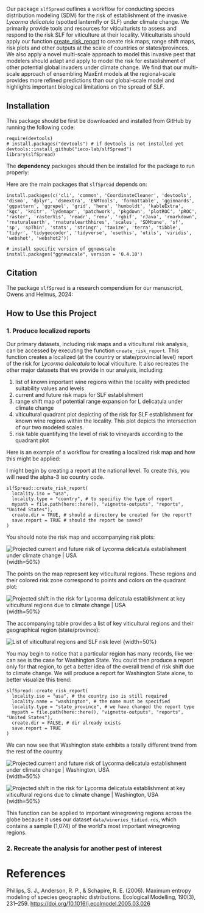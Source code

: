 Our package `slfSpread` outlines a workflow for conducting species distribution modeling (SDM) for the risk of establishment of the invasive *Lycorma delicatula* (spotted lanternfly or SLF) under climate change. We primarily provide tools and resources for viticulturists to assess and respond to the risk SLF for viticulture at their locality. Viticulturists should apply our function [create_risk_report](/ieco-lab/slfSpread/blob/master/R/create_risk_report.R) to create risk maps, range shift maps, risk plots and other outputs at the scale of countries or states/provinces. We also apply a novel multi-scale approach to model this invasive pest that modelers should adapt and apply to model the risk for establishment of other potential global invaders under climate change. We find that our multi-scale approach of ensembling MaxEnt models at the regional-scale provides more refined predictions than our global-scale model and highlights important biological limitations on the spread of SLF.

## Installation

This package should be first be downloaded and installed from GitHub by running the following code:

```
require(devtools)
# install.packages("devtools") # if devtools is not installed yet
devtools::install_github("ieco-lab/slfSpread")
library(slfSpread)
```

The **dependency** packages should then be installed for the package to run properly:

Here are the main packages that `slfSpread` depends on:

```
install.packages(c('cli', 'common', 'CoordinateCleaner', 'devtools', 'dismo', 'dplyr', 'dsmextra', 'ENMTools', 'formattable', 'gginnards', 'ggpattern', 'ggrepel', 'grid', 'here', 'humboldt', 'kableExtra', 'kgc', 'knitr', 'lydemapr', 'patchwork', 'pkgdown', 'plotROC', 'pROC', 'raster', 'rasterVis', 'readr', 'renv', 'rgbif', 'rJava', 'rmarkdown', 'rnaturalearth', 'rnaturalearthhires', 'scales', 'SDMtune', 'sf', 'sp', 'spThin', 'stats', 'stringr', 'taxize', 'terra', 'tibble', 'tidyr', 'tidygeocoder', 'tidyverse', 'usethis', 'utils', 'viridis', 'webshot', 'webshot2'))

# install specific version of ggnewscale
install.packages("ggnewscale", version = '0.4.10')
```

## Citation

The package `slfSpread` is a research compendium for our manuscript, Owens and Helmus, 2024:

<insert citation>

## How to Use this Project

### 1. Produce localized reports 

Our primary datasets, including risk maps and a viticultural risk analysis, can be accessed by executing the function `create_risk_report`. This function creates a localized (at the country or state/provincial level) report of the risk for *Lycorma delicatula* to local viticulture. It also recreates the other major datasets that we provide in our analysis, including:

1. list of known important wine regions within the locality with predicted suitability values and levels
2. current and future risk maps for SLF establishment
3. range shift map of potential range expansion for L delicatula under climate change
4. viticultural quadrant plot depicting of the risk for SLF establishment for known wine regions within the locality. This plot depicts the intersection of our two modeled scales.
5. risk table quantifying the level of risk to vineyards according to the quadrant plot

Here is an example of a workflow for creating a localized risk map and how this might be applied:

I might begin by creating a report at the national level. To create this, you will need the alpha-3 iso country code.

```
slfSpread::create_risk_report(
  locality.iso = "usa",
  locality.type = "country", # to specifiy the type of report
  mypath = file.path(here::here(), "vignette-outputs", "reports", "United States"),
  create.dir = TRUE, # should a directory be created for the report?
  save.report = TRUE # should the report be saved?
)
```

You should note the risk map and accompanying risk plots:

![Projected current and future risk of *Lycorma delicatula* establishment under climate change | USA](https://github.com/user-attachments/assets/641c6183-5357-4ef6-84ef-59d0a35d1b92) {width=50%}

The points on the map represent key viticultural regions. These regions and their colored risk zone correspond to points and colors on the quadrant plot:

![Projected shift in the risk for Lycorma delicatula establishment at key viticultural regions due to climate change | USA](https://github.com/user-attachments/assets/4ee16d43-68b6-40f2-a4db-d16f31a8ab11) {width=50%}

The accompanying table provides a list of key viticultural regions and their geographical region (state/province): 

![List of viticultural regions and SLF risk level](https://github.com/user-attachments/assets/6fa11e83-ae4c-4c26-8f93-adf45ff79a3b) {width=50%}

You may begin to notice that a particular region has many records, like we can see is the case for Washington State. You could then produce a report only for that region, to get a better idea of the overall trend of risk shift due to climate change. We will produce a report for Washington State alone, to better visualize this trend:

```
slfSpread::create_risk_report(
  locality.iso = "usa", # the country iso is still required
  locality.name = "washington", # the name must be specified
  locality.type = "state_province", # we have changed the report type
  mypath = file.path(here::here(), "vignette-outputs", "reports", "United States"),
  create.dir = FALSE, # dir already exists
  save.report = TRUE
)
```

We can now see that Washington state exhibits a totally different trend from the rest of the country

![Projected current and future risk of *Lycorma delicatula* establishment under climate change | Washington, USA](https://github.com/user-attachments/assets/767a60c1-ec5a-4e7c-a246-7a29fb478f81) {width=50%}

![Projected shift in the risk for Lycorma delicatula establishment at key viticultural regions due to climate change | Washington, USA](https://github.com/user-attachments/assets/cfea701c-1c10-46a0-96d7-889922f59f52) {width=50%}

This function can be applied to important winegrowing regions across the globe because it uses our dataset `data/wineries_tidied.rds`, which contains a sample (1,074) of the world's most important winegrowing regions.

### 2. Recreate the analysis for another pest of interest



# References

Phillips, S. J., Anderson, R. P., & Schapire, R. E. (2006). Maximum entropy modeling of species geographic distributions. Ecological Modelling, 190(3), 231–259. https://doi.org/10.1016/j.ecolmodel.2005.03.026


